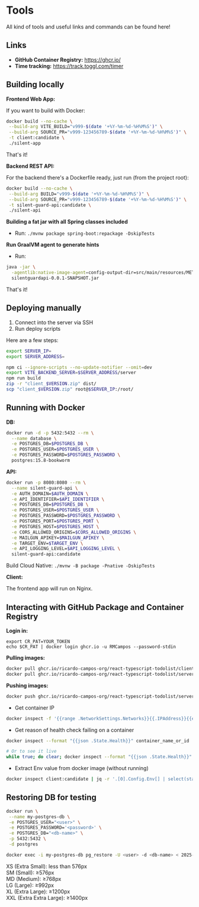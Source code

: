 # Tools

All kind of tools and useful links and commands can be found here!

## Links

- **GitHub Container Registry:** https://ghcr.io/
- **Time tracking:** https://track.toggl.com/timer

## Building locally

**Frontend Web App:**

If you want to build with Docker:

```bash
docker build --no-cache \
 --build-arg VITE_BUILD="v999-$(date '+%Y-%m-%d-%H%M%S')" \
 --build-arg SOURCE_PR="v999-123456789-$(date '+%Y-%m-%d-%H%M%S')" \
 -t client:candidate \
 ./silent-app
```

That's it!

**Backend REST API:**

For the backend there's a Dockerfile ready, just run (from the project root):

```bash
docker build --no-cache \
 --build-arg BUILD="v999-$(date '+%Y-%m-%d-%H%M%S')" \
 --build-arg SOURCE_PR="v999-123456789-$(date '+%Y-%m-%d-%H%M%S')" \
 -t silent-guard-api:candidate \
 ./silent-api
```

**Building a fat jar with all Spring classes included**

- Run: `./mvnw package spring-boot:repackage -DskipTests`

**Run GraalVM agent to generate hints**

- Run:

```sh
java -jar \
  -agentlib:native-image-agent=config-output-dir=src/main/resources/META-INF/native-image \
  silentguardapi-0.0.1-SNAPSHOT.jar
```

That's it!

## Deploying manually

1. Connect into the server via SSH
2. Run deploy scripts

Here are a few steps:

```bash
export SERVER_IP=
export SERVER_ADDRESS=

npm ci --ignore-scripts --no-update-notifier --omit=dev
export VITE_BACKEND_SERVER=$SERVER_ADDRESS/server
npm run build
zip -r "client_$VERSION.zip" dist/
scp "client_$VERSION.zip" root@$SERVER_IP:/root/
```

## Running with Docker

**DB:**

```bash
docker run -d -p 5432:5432 --rm \
  --name database \
  -e POSTGRES_DB=$POSTGRES_DB \
  -e POSTGRES_USER=$POSTGRES_USER \
  -e POSTGRES_PASSWORD=$POSTGRES_PASSWORD \
  postgres:15.8-bookworm
```

**API:**

```bash
docker run -p 8080:8080 --rm \
  --name silent-guard-api \
  -e AUTH_DOMAIN=$AUTH_DOMAIN \
  -e API_IDENTIFIER=$API_IDENTIFIER \
  -e POSTGRES_DB=$POSTGRES_DB \
  -e POSTGRES_USER=$POSTGRES_USER \
  -e POSTGRES_PASSWORD=$POSTGRES_PASSWORD \
  -e POSTGRES_PORT=$POSTGRES_PORT \
  -e POSTGRES_HOST=$POSTGRES_HOST \
  -e CORS_ALLOWED_ORIGINS=$CORS_ALLOWED_ORIGINS \
  -e MAILGUN_APIKEY=$MAILGUN_APIKEY \
  -e TARGET_ENV=$TARGET_ENV \
  -e API_LOGGING_LEVEL=$API_LOGGING_LEVEL \
  silent-guard-api:candidate
```

Build Cloud Native: `./mvnw -B package -Pnative -DskipTests`

**Client:**

The frontend app will run on Nginx.

## Interacting with GitHub Package and Container Registry

**Login in:**

```
export CR_PAT=YOUR_TOKEN
echo $CR_PAT | docker login ghcr.io -u RMCampos --password-stdin
```

**Pulling images:**

```sh
docker pull ghcr.io/ricardo-campos-org/react-typescript-todolist/client:50
docker pull ghcr.io/ricardo-campos-org/react-typescript-todolist/server:50
```

**Pushing images:**
```sh
docker push ghcr.io/ricardo-campos-org/react-typescript-todolist/server:316
```

- Get container IP

```sh
docker inspect -f '{{range .NetworkSettings.Networks}}{{.IPAddress}}{{end}}' db
```

- Get reason of health check failing on a container
```sh
docker inspect --format "{{json .State.Health}}" container_name_or_id | jq

# Or to see it live
while true; do clear; docker inspect --format "{{json .State.Health}}" server | jq; sleep 1; done
```

- Extract Env value from docker image (without running)
```bash
docker inspect client:candidate | jq -r '.[0].Config.Env[] | select(startswith("SOURCE_PR="))' | sed -n 's/SOURCE_PR=\(v[0-9]*\).*/\1/p'
```

## Restoring DB for testing

```bash
docker run \
 --name my-postgres-db \
 -e POSTGRES_USER="<user>" \
 -e POSTGRES_PASSWORD='<password>' \
 -e POSTGRES_DB="<db-name>" \
 -p 5432:5432 \
 -d postgres
```

```bash
docker exec -i my-postgres-db pg_restore -U <user> -d <db-name> < 2025-04-26T20_00_00.114Z.sql

```

<div className="py-5 text-center">
  <div className="d-block d-sm-none bg-primary text-white p-3">XS (Extra Small): less than 576px</div>
  <div className="d-none d-sm-block d-md-none bg-secondary text-white p-3">SM (Small): ≥576px</div>
  <div className="d-none d-md-block d-lg-none bg-success text-white p-3">MD (Medium): ≥768px</div>
  <div className="d-none d-lg-block d-xl-none bg-warning text-dark p-3">LG (Large): ≥992px</div>
  <div className="d-none d-xl-block d-xxl-none bg-danger text-white p-3">XL (Extra Large): ≥1200px</div>
  <div className="d-none d-xxl-block bg-dark text-white p-3">XXL (Extra Extra Large): ≥1400px</div>
</div>
